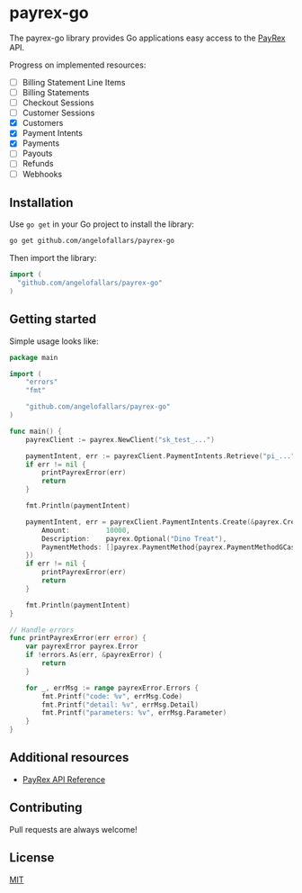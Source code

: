 # payrex-go

The payrex-go library provides Go applications easy access to the [PayRex](https://www.payrexhq.com/) API.

Progress on implemented resources:
- [ ] Billing Statement Line Items
- [ ] Billing Statements
- [ ] Checkout Sessions
- [ ] Customer Sessions
- [x] Customers
- [x] Payment Intents
- [x] Payments
- [ ] Payouts
- [ ] Refunds
- [ ] Webhooks

## Installation

Use `go get` in your Go project to install the library:

```sh
go get github.com/angelofallars/payrex-go
```

Then import the library:

```go
import (
  "github.com/angelofallars/payrex-go"
)
```

## Getting started

Simple usage looks like:

```go
package main

import (
	"errors"
	"fmt"

	"github.com/angelofallars/payrex-go"
)

func main() {
	payrexClient := payrex.NewClient("sk_test_...")

	paymentIntent, err := payrexClient.PaymentIntents.Retrieve("pi_...")
	if err != nil {
		printPayrexError(err)
		return
	}

	fmt.Println(paymentIntent)

	paymentIntent, err = payrexClient.PaymentIntents.Create(&payrex.CreatePaymentIntentOptions{
		Amount:         10000,
		Description:    payrex.Optional("Dino Treat"),
		PaymentMethods: []payrex.PaymentMethod{payrex.PaymentMethodGCash},
	})
	if err != nil {
		printPayrexError(err)
		return
	}

	fmt.Println(paymentIntent)
}

// Handle errors
func printPayrexError(err error) {
	var payrexError payrex.Error
	if !errors.As(err, &payrexError) {
		return
	}

	for _, errMsg := range payrexError.Errors {
		fmt.Printf("code: %v", errMsg.Code)
		fmt.Printf("detail: %v", errMsg.Detail)
		fmt.Printf("parameters: %v", errMsg.Parameter)
	}
}
```

## Additional resources

- [PayRex API Reference](https://docs.payrexhq.com/docs/api/core_resources)

## Contributing

Pull requests are always welcome!

## License

[MIT](./LICENSE)
